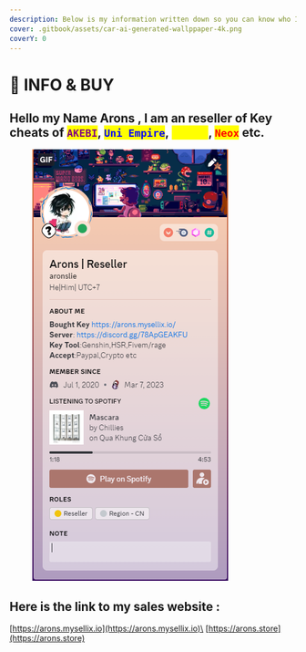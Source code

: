 ```yaml
---
description: Below is my information written down so you can know who I am
cover: .gitbook/assets/car-ai-generated-wallppaper-4k.png
coverY: 0
---
```


# 👤 INFO & BUY

## Hello my Name Arons , I am an reseller of Key cheats of <mark style="color:purple;">`AKEBI`</mark>, <mark style="color:blue;">`Uni Empire`</mark>, <mark style="color:yellow;">`Korepi`</mark>, <mark style="color:red;">`Neox`</mark> etc.



<figure><img src=".gitbook/assets/image (37).png" alt=""><figcaption></figcaption></figure>

## Here is the link to my sales website :&#x20;

[https://arons.mysellix.io](https://arons.mysellix.io)\
[https://arons.store](https://arons.store)


